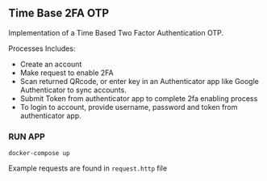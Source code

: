 ## Time Base 2FA OTP 
Implementation of a Time Based Two Factor Authentication OTP.

Processes Includes:
- Create an account
- Make request to enable 2FA
- Scan returned QRcode, or enter key in an Authenticator app like Google Authenticator to sync accounts.
- Submit Token from authenticator app to complete 2fa enabling process
- To login to account, provide username, password and token from authenticator app.

### RUN APP
``` docker-compose up ```

Example requests are found in ``` request.http ``` file